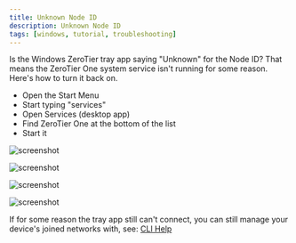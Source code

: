 ```yaml
---
title: Unknown Node ID
description: Unknown Node ID
tags: [windows, tutorial, troubleshooting]
---
```


Is the Windows ZeroTier tray app saying "Unknown" for the Node ID? That means the ZeroTier One system service isn't running for some reason. Here's how to turn it back on.

- Open the Start Menu
- Start typing "services"
- Open Services (desktop app)
- Find ZeroTier One at the bottom of the list
- Start it

![screenshot](./images/windows-unknown-nodeid-01.png)

![screenshot](./images/windows-unknown-nodeid-02.png)

![screenshot](./images/windows-unknown-nodeid-03.png)

![screenshot](./images/windows-unknown-nodeid-04.png)

If for some reason the tray app still can't connect, you can still manage your device's joined networks with, see: [CLI Help](./cli.md)
